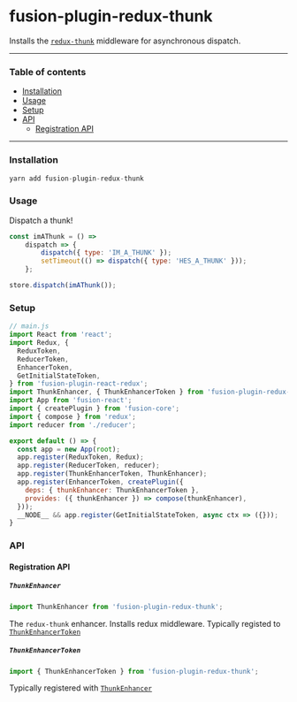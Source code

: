 # fusion-plugin-redux-thunk

Installs the [`redux-thunk`](https://github.com/reduxjs/redux-thunk) middleware for asynchronous dispatch.

---

### Table of contents

* [Installation](#installation)
* [Usage](#usage)
* [Setup](#setup)
* [API](#api)
    * [Registration API](#registration-api)

---

### Installation
```js
yarn add fusion-plugin-redux-thunk
```

### Usage

Dispatch a thunk!

```js
const imAThunk = () =>
    dispatch => {
        dispatch({ type: 'IM_A_THUNK' });
        setTimeout(() => dispatch({ type: 'HES_A_THUNK' }));
    };

store.dispatch(imAThunk());
```

### Setup

```js
// main.js
import React from 'react';
import Redux, {
  ReduxToken,
  ReducerToken,
  EnhancerToken,
  GetInitialStateToken,
} from 'fusion-plugin-react-redux';
import ThunkEnhancer, { ThunkEnhancerToken } from 'fusion-plugin-redux-thunk';
import App from 'fusion-react';
import { createPlugin } from 'fusion-core';
import { compose } from 'redux';
import reducer from './reducer';

export default () => {
  const app = new App(root);
  app.register(ReduxToken, Redux);
  app.register(ReducerToken, reducer);
  app.register(ThunkEnhancerToken, ThunkEnhancer);
  app.register(EnhancerToken, createPlugin({
    deps: { thunkEnhancer: ThunkEnhancerToken },
    provides: ({ thunkEnhancer }) => compose(thunkEnhancer),
  }));
  __NODE__ && app.register(GetInitialStateToken, async ctx => ({}));
}
```

### API

#### Registration API

##### `ThunkEnhancer`
```js
import ThunkEnhancer from 'fusion-plugin-redux-thunk';
```

The `redux-thunk` enhancer.  Installs redux middleware.  Typically registed to [`ThunkEnhancerToken`](#thunkenhancertoken)

##### `ThunkEnhancerToken`
```js
import { ThunkEnhancerToken } from 'fusion-plugin-redux-thunk';
```

Typically registered with [`ThunkEnhancer`](#thunkenhancer)
